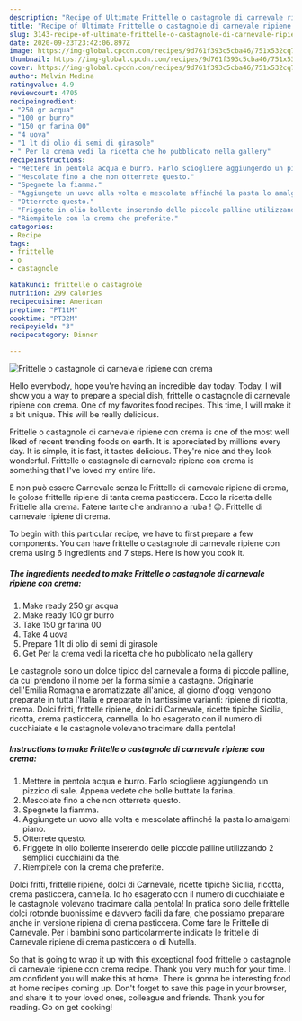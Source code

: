 ```yaml
---
description: "Recipe of Ultimate Frittelle o castagnole di carnevale ripiene con crema"
title: "Recipe of Ultimate Frittelle o castagnole di carnevale ripiene con crema"
slug: 3143-recipe-of-ultimate-frittelle-o-castagnole-di-carnevale-ripiene-con-crema
date: 2020-09-23T23:42:06.897Z
image: https://img-global.cpcdn.com/recipes/9d761f393c5cba46/751x532cq70/frittelle-o-castagnole-di-carnevale-ripiene-con-crema-recipe-main-photo.jpg
thumbnail: https://img-global.cpcdn.com/recipes/9d761f393c5cba46/751x532cq70/frittelle-o-castagnole-di-carnevale-ripiene-con-crema-recipe-main-photo.jpg
cover: https://img-global.cpcdn.com/recipes/9d761f393c5cba46/751x532cq70/frittelle-o-castagnole-di-carnevale-ripiene-con-crema-recipe-main-photo.jpg
author: Melvin Medina
ratingvalue: 4.9
reviewcount: 4705
recipeingredient:
- "250 gr acqua"
- "100 gr burro"
- "150 gr farina 00"
- "4 uova"
- "1 lt di olio di semi di girasole"
- " Per la crema vedi la ricetta che ho pubblicato nella gallery"
recipeinstructions:
- "Mettere in pentola acqua e burro. Farlo sciogliere aggiungendo un pizzico di sale. Appena vedete che bolle buttate la farina."
- "Mescolate fino a che non otterrete questo."
- "Spegnete la fiamma."
- "Aggiungete un uovo alla volta e mescolate affinché la pasta lo amalgami piano."
- "Otterrete questo."
- "Friggete in olio bollente inserendo delle piccole palline utilizzando 2 semplici cucchiaini da the."
- "Riempitele con la crema che preferite."
categories:
- Recipe
tags:
- frittelle
- o
- castagnole

katakunci: frittelle o castagnole 
nutrition: 299 calories
recipecuisine: American
preptime: "PT11M"
cooktime: "PT32M"
recipeyield: "3"
recipecategory: Dinner

---
```



![Frittelle o castagnole di carnevale ripiene con crema](https://img-global.cpcdn.com/recipes/9d761f393c5cba46/751x532cq70/frittelle-o-castagnole-di-carnevale-ripiene-con-crema-recipe-main-photo.jpg)

Hello everybody, hope you're having an incredible day today. Today, I will show you a way to prepare a special dish, frittelle o castagnole di carnevale ripiene con crema. One of my favorites food recipes. This time, I will make it a bit unique. This will be really delicious.

Frittelle o castagnole di carnevale ripiene con crema is one of the most well liked of recent trending foods on earth. It is appreciated by millions every day. It is simple, it is fast, it tastes delicious. They're nice and they look wonderful. Frittelle o castagnole di carnevale ripiene con crema is something that I've loved my entire life.

E non può essere Carnevale senza le Frittelle di carnevale ripiene di crema, le golose frittelle ripiene di tanta crema pasticcera. Ecco la ricetta delle Frittelle alla crema. Fatene tante che andranno a ruba ! 😉. Frittelle di carnevale ripiene di crema.


To begin with this particular recipe, we have to first prepare a few components. You can have frittelle o castagnole di carnevale ripiene con crema using 6 ingredients and 7 steps. Here is how you cook it.

<!--inarticleads1-->

##### The ingredients needed to make Frittelle o castagnole di carnevale ripiene con crema:

1. Make ready 250 gr acqua
1. Make ready 100 gr burro
1. Take 150 gr farina 00
1. Take 4 uova
1. Prepare 1 lt di olio di semi di girasole
1. Get  Per la crema vedi la ricetta che ho pubblicato nella gallery


Le castagnole sono un dolce tipico del carnevale a forma di piccole palline, da cui prendono il nome per la forma simile a castagne. Originarie dell&#39;Emilia Romagna e aromatizzate all&#39;anice, al giorno d&#39;oggi vengono preparate in tutta l&#39;Italia e preparate in tantissime varianti: ripiene di ricotta, crema. Dolci fritti, frittelle ripiene, dolci di Carnevale, ricette tipiche Sicilia, ricotta, crema pasticcera, cannella. Io ho esagerato con il numero di cucchiaiate e le castagnole volevano tracimare dalla pentola! 

<!--inarticleads2-->

##### Instructions to make Frittelle o castagnole di carnevale ripiene con crema:

1. Mettere in pentola acqua e burro. Farlo sciogliere aggiungendo un pizzico di sale. Appena vedete che bolle buttate la farina.
1. Mescolate fino a che non otterrete questo.
1. Spegnete la fiamma.
1. Aggiungete un uovo alla volta e mescolate affinché la pasta lo amalgami piano.
1. Otterrete questo.
1. Friggete in olio bollente inserendo delle piccole palline utilizzando 2 semplici cucchiaini da the.
1. Riempitele con la crema che preferite.


Dolci fritti, frittelle ripiene, dolci di Carnevale, ricette tipiche Sicilia, ricotta, crema pasticcera, cannella. Io ho esagerato con il numero di cucchiaiate e le castagnole volevano tracimare dalla pentola! In pratica sono delle frittelle dolci rotonde buonissime e davvero facili da fare, che possiamo preparare anche in versione ripiena di crema pasticcera. Come fare le Frittelle di Carnevale. Per i bambini sono particolarmente indicate le frittelle di Carnevale ripiene di crema pasticcera o di Nutella. 

So that is going to wrap it up with this exceptional food frittelle o castagnole di carnevale ripiene con crema recipe. Thank you very much for your time. I am confident you will make this at home. There is gonna be interesting food at home recipes coming up. Don't forget to save this page in your browser, and share it to your loved ones, colleague and friends. Thank you for reading. Go on get cooking!
